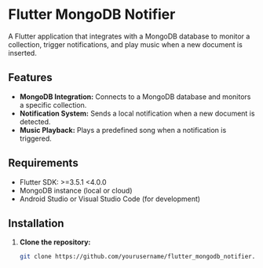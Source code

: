 # Flutter MongoDB Notifier

A Flutter application that integrates with a MongoDB database to monitor a collection, trigger notifications, and play music when a new document is inserted.

## Features
- **MongoDB Integration:** Connects to a MongoDB database and monitors a specific collection.
- **Notification System:** Sends a local notification when a new document is detected.
- **Music Playback:** Plays a predefined song when a notification is triggered.

## Requirements
- Flutter SDK: >=3.5.1 <4.0.0
- MongoDB instance (local or cloud)
- Android Studio or Visual Studio Code (for development)

## Installation

1. **Clone the repository:**
   ```bash
   git clone https://github.com/yourusername/flutter_mongodb_notifier.git
